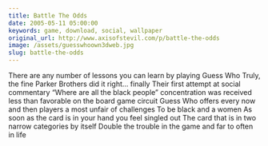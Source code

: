 ```yaml
---
title: Battle The Odds
date: 2005-05-11 05:00:00
keywords: game, download, social, wallpaper
original_url: http://www.axisofstevil.com/p/battle-the-odds
image: /assets/guesswhoown3dweb.jpg
slug: battle-the-odds
---
```


There are any number of lessons you can learn by playing Guess Who Truly, the fine Parker Brothers did it right… finally Their first attempt at social commentary “Where are all the black people” concentration was received less than favorable on the board game circuit Guess Who offers every now and then players a most unfair of challenges To be black and a women As soon as the card is in your hand you feel singled out The card that is in two narrow categories by itself Double the trouble in the game and far to often in life

